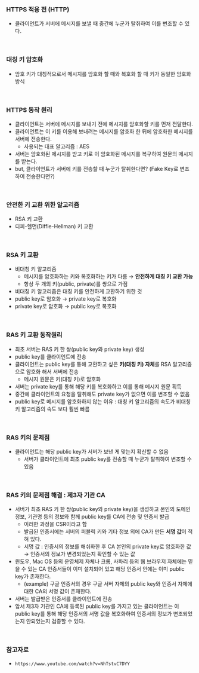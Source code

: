 ### HTTPS 적용 전 (HTTP)
+ 클라이언트가 서버에 메시지를 보낼 때 중간에 누군가 탈취하여 이를 변조할 수 있다.

<br>

### 대칭 키 암호화
+ 암호 키가 대칭적으로서 메시지를 암호화 할 때와 복호화 할 때 키가 동일한 암호화 방식

<br>

### HTTPS 동작 원리
+ 클라이언트는 서버에 메시지를 보내기 전에 메시지를 암호화할 키를 먼저 전달한다.
+ 클라이언트는 이 키를 이용해 보내려는 메시지를 암호화 한 뒤에 암호화한 메시지를 서버에 전송한다.
  + 사용되는 대표 알고리즘 : AES
+ 서버는 암호화된 메시지를 받고 키로 이 암호화된 메시지를 복구하여 원문의 메시지를 받는다.
+ but, 클라이언트가 서버에 키를 전송할 때 누군가 탈취한다면? (Fake Key로 변조하여 전송한다면?) 

<br>

### 안전한 키 교환 위한 알고리즘
+ RSA 키 교환
+ 디피-헬먼(Diffie-Hellman) 키 교환

<br>

### RSA 키 교환
+ 비대칭 키 알고리즘
  + 메시지를 암호화하는 키와 복호화하는 키가 다름 → **안전하게 대칭 키 교환 가능**
  + 항상 두 개의 키(public, private)를 쌍으로 가짐
+ 비대칭 키 알고리즘은 대칭 키를 안전하게 교환하기 위한 것
+ public key로 암호화 → private key로 복호화
+ private key로 암호화 → public key로 복호화

<br>

### RAS 키 교환 동작원리
+ 최초 서버는 RAS 키 한 쌍(public key와 private key) 생성
+ public key를 클라이언트에 전송
+ 클라이언트는 public key를 통해 교환하고 싶은 **키(대칭 키) 자체**를 RSA 알고리즘으로 암호화 해서 서버에 전송
  + 메시지 원문은 키(대칭 키)로 암호화
+ 서버는 private key를 통해 해당 키를 복호화하고 이를 통해 메시지 원문 획득
+ 중간에 클라이언트의 요청을 탈취해도 private key가 없으면 이를 변조할 수 없음
+ public key로 메시지를 암호화하지 않는 이유 : 대칭 키 알고리즘의 속도가 비대칭 키 알고리즘의 속도 보다 훨씬 빠름

<br>

### RAS 키의 문제점
+ 클라이언트는 해당 public key가 서버가 보낸 게 맞는지 확신할 수 없음
  + 서버가 클라이언트에 최초 public key를 전송할 때 누군가 탈취하여 변조할 수 있음

<br>

### RAS 키의 문제점 해결 : 제3자 기관 CA
+ 서버가 최초 RAS 키 한 쌍(public key와 private key)을 생성하고 본인의 도메인 정보, 기관명 등의 정보와 함께 public key를 CA에 전송 및 인증서 발급
  + 이러한 과정을 CSR이라고 함
  + 발급된 인증서에는 서버의 퍼블릭 키와 기타 정보 외에 CA가 만든 **서명 값**이 적혀 있다.
  + 서명 값 : 인증서의 정보를 해쉬화한 후 CA 본인의 private key로 암호화한 값 → 인증서의 정보가 변경되었는지 확인할 수 있는 값
+ 윈도우, Mac OS 등의 운영체제 자체나 크롬, 사파리 등의 웹 브라우저 자체에는 믿을 수 있는 CA 인증서들이 이미 설치되어 있고 해당 인증서 안에는 이미 public key가 존재한다.
  + (example) 구글 인증서의 경우 구글 서버 자체의 public key와 인증서 자체에 대한 CA의 서명 값이 존재한다.
+ 서버는 발급받은 인증서를 클라이언트에 전송
+ 앞서 제3자 기관인 CA에 등록된 public key를 가지고 있는 클라이언트는 이 public key를 통해 해당 인증서의 서명 값을 복호화하여 인증서의 정보가 변조되었는지 안되었는지 검증할 수 있다.

<br>

### 참고자료
+ `https://www.youtube.com/watch?v=NhTstvC7DYY`


